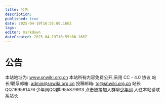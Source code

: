 ```yaml
---
title: 公告
description: 
published: true
date: 2025-04-19T16:55:00.166Z
tags: 
editor: markdown
dateCreated: 2025-04-19T16:55:00.166Z
---
```


# 公告
本站地址为:
www.snwiki.org.cn
本站所有内容免费公开,采用 CC - 4.0 协议
站长/联系邮箱:
admin@snwiki.org.cn
投稿邮箱:
tg@snwiki.org.cn
站长QQ:169591476
少年网QQ群:955879913
点击链接加入群聊[少年网](https://qm.qq.com/q/9MtfivanQc)
入驻本站请联系站长